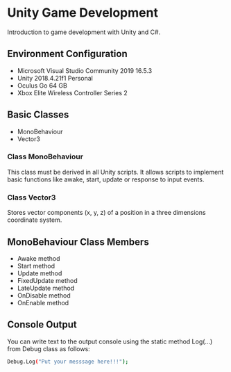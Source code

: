 # Unity Game Development
Introduction to game development with Unity and C#.

## Environment Configuration
- Microsoft Visual Studio Community 2019 16.5.3
- Unity 2018.4.21f1 Personal
- Oculus Go 64 GB
- Xbox Elite Wireless Controller Series 2

## Basic Classes
- MonoBehaviour
- Vector3

### Class MonoBehaviour
This class must be derived in all Unity scripts. It allows scripts to implement basic functions like awake, start, update or response to input events. 

### Class Vector3
Stores vector components (x, y, z) of a position in a three dimensions coordinate system.

## MonoBehaviour Class Members
- Awake method
- Start method
- Update method
- FixedUpdate method
- LateUpdate method
- OnDisable method
- OnEnable method

## Console Output
You can write text to the output console using the static method Log(...) from Debug class as follows:

```sh
Debug.Log("Put your messsage here!!!");
```
